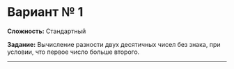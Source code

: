 # Вариант № 1
**Сложность:** Стандартный

**Задание:**  Вычисление разности двух десятичных чисел без знака, при условии, что первое число больше второго.

---